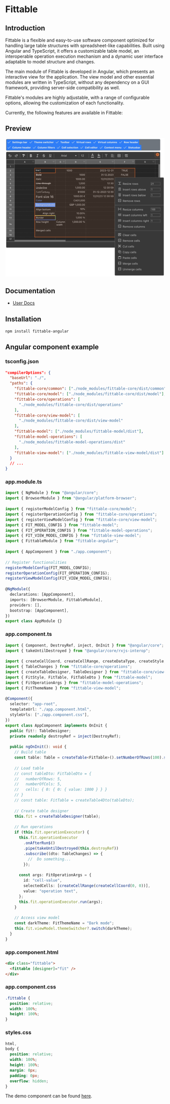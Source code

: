 # Fittable

## Introduction

  <p>
    Fittable is a flexible and easy-to-use software component optimized for handling large table structures with spreadsheet-like capabilities. Built using Angular and TypeScript, it offers a customizable table model, an interoperable operation execution mechanism and a dynamic user interface adaptable to model structure and changes.
  </p>
  <p>
    The main module of Fittable is developed in Angular, which presents an interactive view for the application. The view model and other essential modules are written in TypeScript, without any dependency on a GUI framework, providing server-side compatibility as well.
  </p>
  <p>
    Fittable's modules are highly adjustable, with a range of configurable options, allowing the customization of each functionality.
  </p>
  <p>
    Currently, the following features are available in Fittable:
  </p>

## Preview

<div align="center">
  <img src="https://github.com/ionutkosteea/fittable/blob/main/fittable-preview.jpg" alt="Preview" width="800" />
</div>

## Documentation

- [User Docs](https://fittable-499b2.web.app)

## Installation

```bash
npm install fittable-angular
```

## Angular component example

### tsconfig.json

```json
"compilerOptions": {
  "baseUrl": "./",
  "paths": {
    "fittable-core/common": ["./node_modules/fittable-core/dist/common"],
    "fittable-core/model": ["./node_modules/fittable-core/dist/model"],
    "fittable-core/operations": [
      "./node_modules/fittable-core/dist/operations"
    ],
    "fittable-core/view-model": [
      "./node_modules/fittable-core/dist/view-model"
    ],
    "fittable-model": ["./node_modules/fittable-model/dist"],
    "fittable-model-operations": [
      "./node_modules/fittable-model-operations/dist"
    ],
    "fittable-view-model": ["./node_modules/fittable-view-model/dist"]
  }
  // ...
}
```

### app.module.ts

```typescript
import { NgModule } from "@angular/core";
import { BrowserModule } from "@angular/platform-browser";

import { registerModelConfig } from "fittable-core/model";
import { registerOperationConfig } from "fittable-core/operations";
import { registerViewModelConfig } from "fittable-core/view-model";
import { FIT_MODEL_CONFIG } from "fittable-model";
import { FIT_OPERATION_CONFIG } from "fittable-model-operations";
import { FIT_VIEW_MODEL_CONFIG } from "fittable-view-model";
import { FittableModule } from "fittable-angular";

import { AppComponent } from "./app.component";

// Register functionalities
registerModelConfig(FIT_MODEL_CONFIG);
registerOperationConfig(FIT_OPERATION_CONFIG);
registerViewModelConfig(FIT_VIEW_MODEL_CONFIG);

@NgModule({
  declarations: [AppComponent],
  imports: [BrowserModule, FittableModule],
  providers: [],
  bootstrap: [AppComponent],
})
export class AppModule {}
```

### app.component.ts

```typescript
import { Component, DestroyRef, inject, OnInit } from "@angular/core";
import { takeUntilDestroyed } from "@angular/core/rxjs-interop";

import { createCellCoord, createCellRange, createDataType, createStyle, createTable, Table } from "fittable-core/model";
import { TableChanges } from "fittable-core/operations";
import { createTableDesigner, TableDesigner } from "fittable-core/view-model";
import { FitStyle, FitTable, FitTableDto } from "fittable-model";
import { FitOperationArgs } from "fittable-model-operations";
import { FitThemeName } from "fittable-view-model";

@Component({
  selector: "app-root",
  templateUrl: "./app.component.html",
  styleUrls: ["./app.component.css"],
})
export class AppComponent implements OnInit {
  public fit!: TableDesigner;
  private readonly destroyRef = inject(DestroyRef);

  public ngOnInit(): void {
    // Build table
    const table: Table = createTable<FitTable>().setNumberOfRows(100).setNumberOfCols(10).setRowHeight(0, 42).setColWidth(0, 50).setStyle("s0", createStyle<FitStyle>().set("font-weight", "bold")).setCellStyleName(0, 0, "s0").setRowSpan(0, 0, 2).setColSpan(0, 0, 3).setLocale("de-DE").setCellValue(2, 1, 1000).setCellDataType(2, 1, createDataType("string")).setCellValue(3, 1, 1000.123).setCellDataType(3, 1, createDataType("number", "#.#,00 €")).setCellValue(4, 1, "2023-12-31").setCellDataType(4, 1, createDataType("date-time", "dd.MM.yyyy")).setCellValue(5, 1, true).setCellValue(6, 1, false).setCellValue(7, 1, "Some text here...");

    // Load table
    // const tableDto: FitTableDto = {
    //   numberOfRows: 5,
    //   numberOfCols: 5,
    //   cells: { 0: { 0: { value: 1000 } } }
    // }
    // const table: FitTable = createTable4Dto(tableDto);

    // Create table designer
    this.fit = createTableDesigner(table);

    // Run operations
    if (this.fit.operationExecutor) {
      this.fit.operationExecutor
        .onAfterRun$()
        .pipe(takeUntilDestroyed(this.destroyRef))
        .subscribe((dto: TableChanges) => {
          //  Do something...
        });

      const args: FitOperationArgs = {
        id: "cell-value",
        selectedCells: [createCellRange(createCellCoord(0, 0))],
        value: "operation text",
      };
      this.fit.operationExecutor.run(args);
    }

    // Access view model
    const darkTheme: FitThemeName = "Dark mode";
    this.fit.viewModel.themeSwitcher?.switch(darkTheme);
  }
}
```

### app.component.html

```html
<div class="fittable">
  <fittable [designer]="fit" />
</div>
```

### app.component.css

```css
.fittable {
  position: relative;
  width: 100%;
  height: 100%;
}
```

### styles.css

```css
html,
body {
  position: relative;
  width: 100%;
  height: 100%;
  margin: 0px;
  padding: 0px;
  overflow: hidden;
}
```

<p>The demo component can be found <a href="https://github.com/ionutkosteea/fittable/tree/main/angular-app/ngx-fittable-test">here</a>.<p>

